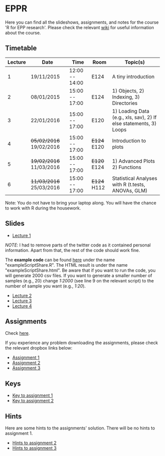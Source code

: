 # EPPR

Here you can find all the slideshows, assignments, and notes for the course 'R for EPP research'.
Please check the relevant [wiki](https://github.com/AngelosPsy/EPPR/wiki) for useful information
about the course.

## Timetable

| Lecture | Date           | Time              | Room | Topic(s)                                         |
|---------|----------------|-------------------|------|--------------------------------------------------|
| 1       |  19/11/2015    |  12:00 -- 14:00   | E124 |A tiny introduction                               |
| 2       |  08/01/2015    |  15:00 -- 17:00   | E124 |1) Objects, 2) Indexing, 3) Directories           | 
| 3       |  22/01/2016    |  15:00 -- 17:00   | E120 |1) Loading Data (e.g., xls, sav), 2) If else statements, 3) Loops        |
| 4       |  ~~05/02/2016~~   19/02/2016 |  15:00 -- 17:00   | ~~E124~~ E120 |Introduction to plots                             |  
| 5       |  ~~19/02/2016~~    11/03/2016|  15:00 -- 17:00   | ~~E120~~ E124 |1) Advanced Plots 2) Functions                     |	
| 6       |  ~~11/03/2016~~  25/03/2016  |  15:00 -- 17:00   | ~~E124~~ H112|Statistical Analyses with R (t.tests, ANOVAs, GLM)|

Note: You do not have to bring your laptop along. You will
have the chance to work with R during the housework.

## Slides
* [Lecture 1](http://htmlpreview.github.io/?https://github.com/AngelosPsy/EPPR/blob/master/Lecture1/index.html)

*NOTE*: I had to remove parts of the twitter code as it contained personal information. Apart from that,
the rest of the code should work fine.

The **example code** can be found [here](https://github.com/AngelosPsy/EPPR/tree/master/Lecture1) under the name "exampleScriptShare.R". The HTML result is under the name "exampleScriptShare.html". Be aware that if you want to run the code, you will generate 2000 csv files. If you want to generate a smaller number of samples (e.g., 20) change *1:2000* (see line 9 on the relevant script) to the number of sample you want (e.g., *1:20*).

* [Lecture 2](http://htmlpreview.github.io/?https://github.com/AngelosPsy/EPPR/blob/master/Lecture2/index.html)
* [Lecture 3](http://htmlpreview.github.io/?https://github.com/AngelosPsy/EPPR/blob/master/Lecture3/index.html)
* [Lecture 4](http://htmlpreview.github.io/?https://github.com/AngelosPsy/EPPR/blob/master/Lecture4/index.html)  
  
  
## Assignments
Check [here](https://github.com/AngelosPsy/EPPR/tree/master/Assignments).

If you experience any problem downloading the assignments, please check the relevant
dropbox links below:

* [Assignment 1](https://www.dropbox.com/sh/1blgxvlvml1voot/AAB-N2Dyd2Un3tDMIeEOkSDma?dl=0)
* [Assignment 2](https://www.dropbox.com/sh/puemzorw8m08ifv/AAD-OgzLdOpbt8vZiz2XB_2ua?dl=0)
* [Assignment 3](https://www.dropbox.com/sh/fiuuqu98g730eu5/AAAvNxsx8eXqw-XkEFKNQ1xra?dl=0)

## Keys

* [Key to assignment 1](https://www.dropbox.com/sh/qni57xc0ecetmse/AAAGBQEUp6mzz0-goEfXE4kFa?dl=0)
* [Key to assignment 2](https://www.dropbox.com/sh/x0y69gg9sspky1f/AABAliE7D-0TYRU_tCwfZ3ana?dl=0)

## Hints

Here are some hints to the assignments' solution. There will be no hints to assignment 1.

* [Hints to assignment 2](https://www.dropbox.com/sh/p2cec39vdqfwtnn/AAAtKbLwoCJcqTc7lxSW1gR4a?dl=0)
* [Hints to assignment 3](https://www.dropbox.com/sh/s0ck338wbe06jh9/AADIt20CNoYyhwScCFwNUA2na?dl=0)
